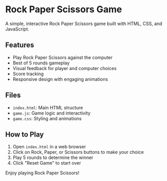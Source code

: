 # Rock Paper Scissors Game

A simple, interactive Rock Paper Scissors game built with HTML, CSS, and JavaScript.

## Features

- Play Rock Paper Scissors against the computer
- Best of 5 rounds gameplay
- Visual feedback for player and computer choices
- Score tracking
- Responsive design with engaging animations

## Files

- `index.html`: Main HTML structure
- `game.js`: Game logic and interactivity
- `game.css`: Styling and animations

## How to Play

1. Open `index.html` in a web browser
2. Click on Rock, Paper, or Scissors buttons to make your choice
3. Play 5 rounds to determine the winner
4. Click "Reset Game" to start over

Enjoy playing Rock Paper Scissors!
